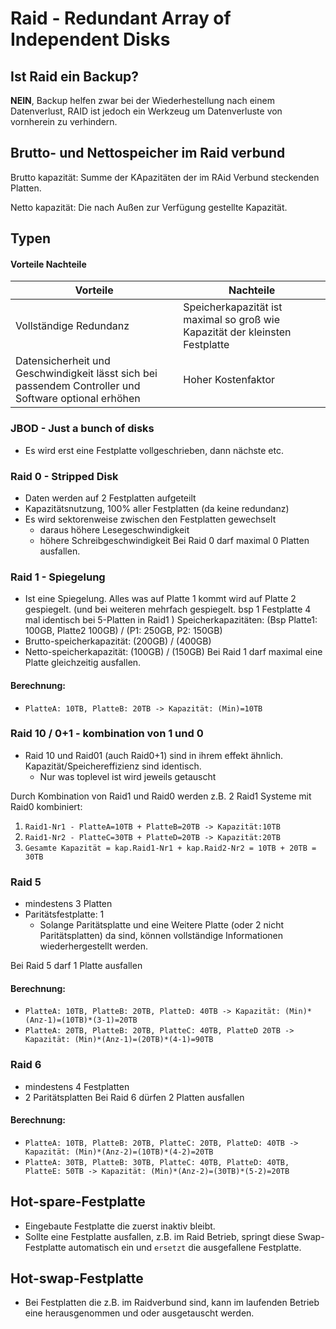 # Raid - Redundant Array of Independent Disks 
## Ist Raid ein Backup?
**NEIN**, Backup helfen zwar bei der Wiederhestellung nach einem Datenverlust, RAID ist jedoch ein Werkzeug um Datenverluste von vornherein zu verhindern.

## Brutto- und Nettospeicher im Raid verbund
Brutto kapazität: Summe der KApazitäten der im RAid Verbund steckenden Platten.

Netto kapazität: Die nach Außen zur Verfügung gestellte Kapazität.

## Typen

#### Vorteile Nachteile
|Vorteile |Nachteile |
|---|---|
|Vollständige Redundanz| Speicherkapazität ist maximal so groß wie Kapazität der kleinsten Festplatte|
|Datensicherheit und Geschwindigkeit lässt sich bei passendem Controller und Software optional erhöhen| Hoher Kostenfaktor|

### JBOD - Just a bunch of disks
- Es wird erst eine Festplatte vollgeschrieben, dann nächste etc.

### Raid 0 - Stripped Disk
- Daten werden auf 2 Festplatten aufgeteilt
- Kapazitätsnutzung, 100% aller Festplatten (da keine redundanz)
- Es wird sektorenweise zwischen den Festplatten gewechselt
    - daraus höhere Lesegeschwindigkeit
    - höhere Schreibgeschwindigkeit
Bei Raid 0 darf maximal 0 Platten ausfallen.

### Raid 1 - Spiegelung
- Ist eine Spiegelung. Alles was auf Platte 1 kommt wird auf Platte 2 gespiegelt. (und bei weiteren mehrfach gespiegelt. bsp 1 Festplatte 4 mal identisch bei 5-Platten in Raid1 )
Speicherkapazitäten: (Bsp Platte1: 100GB, Platte2 100GB) / (P1: 250GB, P2: 150GB)
- Brutto-speicherkapazität: (200GB) / (400GB)
- Netto-speicherkapazität: (100GB) / (150GB)
Bei Raid 1 darf maximal eine Platte gleichzeitig ausfallen.

#### Berechnung:
- `PlatteA: 10TB, PlatteB: 20TB -> Kapazität: (Min)=10TB`

### Raid 10 / 0+1 - kombination von 1 und 0
- Raid 10 und Raid01 (auch Raid0+1) sind in ihrem effekt ähnlich. Kapazität/Speichereffizienz sind identisch.
    - Nur was toplevel ist wird jeweils getauscht

Durch Kombination von Raid1 und Raid0 werden z.B. 2 Raid1 Systeme mit Raid0 kombiniert:
1. `Raid1-Nr1 - PlatteA=10TB + PlatteB=20TB -> Kapazität:10TB `
2. `Raid1-Nr2 - PlatteC=30TB + PlatteD=20TB -> Kapazität:20TB `
3. `Gesamte Kapazität = kap.Raid1-Nr1 + kap.Raid2-Nr2 = 10TB + 20TB = 30TB`

### Raid 5
- mindestens 3 Platten
- Paritätsfestplatte: 1
    - Solange Paritätsplatte und eine Weitere Platte (oder 2 nicht Paritätsplatten) da sind, können vollständige Informationen wiederhergestellt werden.

Bei Raid 5 darf 1 Platte ausfallen
#### Berechnung:
- `PlatteA: 10TB, PlatteB: 20TB, PlatteD: 40TB -> Kapazität: (Min)*(Anz-1)=(10TB)*(3-1)=20TB`
- `PlatteA: 20TB, PlatteB: 20TB, PlatteC: 40TB, PlatteD 20TB -> Kapazität: (Min)*(Anz-1)=(20TB)*(4-1)=90TB`

### Raid 6
- mindestens 4 Festplatten
- 2 Paritätsplatten
Bei Raid 6 dürfen 2 Platten ausfallen
#### Berechnung:
- `PlatteA: 10TB, PlatteB: 20TB, PlatteC: 20TB, PlatteD: 40TB -> Kapazität: (Min)*(Anz-2)=(10TB)*(4-2)=20TB`
- `PlatteA: 30TB, PlatteB: 30TB, PlatteC: 40TB, PlatteD: 40TB, PlatteE: 50TB -> Kapazität: (Min)*(Anz-2)=(30TB)*(5-2)=20TB`

## Hot-spare-Festplatte
- Eingebaute Festplatte die zuerst inaktiv bleibt. 
- Sollte eine Festplatte ausfallen, z.B. im Raid Betrieb, springt diese Swap-Festplatte automatisch ein und `ersetzt` die ausgefallene Festplatte.

## Hot-swap-Festplatte
- Bei Festplatten die z.B. im Raidverbund sind, kann im laufenden Betrieb eine herausgenommen und oder ausgetauscht werden.

